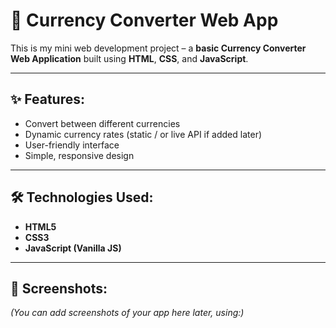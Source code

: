 # 💱 Currency Converter Web App

This is my mini web development project – a **basic Currency Converter Web Application** built using **HTML**, **CSS**, and **JavaScript**.

---

## ✨ Features:

- Convert between different currencies
- Dynamic currency rates (static / or live API if added later)
- User-friendly interface
- Simple, responsive design

---

## 🛠️ Technologies Used:

- **HTML5**
- **CSS3**
- **JavaScript (Vanilla JS)**

---

## 📸 Screenshots:

*(You can add screenshots of your app here later, using:)*

